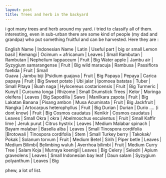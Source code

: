 ```yaml
---
layout: post
title: Trees and herb in the backyard
---
```


i got many trees and herb around my yard. i tried to classify all of them. interesting, even in sub-urban there are some kind of people (my dad and grandpa) who put something fruitful and can be harvested. Here they are :

English Name | Indonesian Name | Latin | Useful part | big or small 
Lemon basil  | Kemangi | Ocimum × africanum | Leaves | Small 
Rambutan | Rambutan | Nephelium lappaceum | Fruit | Big 
Water apple | Jambu air | Syzygium samarangense | Fruit | Big
wild maracuja | Rambusa | Passiflora foetida | Fruit | Small  
Guava | Jambu biji |Psidium guajava | Fruit | Big
Papaya | Pepaya | Carica papaya | Fruit | Big
Sweet potato | Ubi jalar | Ipomoea batatas | Tuber | Small
Pitaya | Buah naga | Hylocereus costaricensis | Fruit | Big
Turmeric | Kunyit | Curcuma longa | Rhizome | Small
Drumstick Trees | Kelor | Moringa oleifera | Leaves | Big
Sapodilla | Sawo | Manilkara zapota | Fruit | Big
Lakatan Banana | Pisang ambon | Musa Acuminata | Fruit | Big
Jackfruit | Nangka | Artocarpus heterophyllus | Fruit | Big
Durian | Durian | Durio .... (i dont know) | Fruit | Big
Cosmos caudatus | Kenikir | Cosmos caudatus | Leaves | Small 
Okra | okra | Abelmoschus esculentus | Fruit | Small
Kaffir lime | Jeruk purut | Citrus hystrix | Leaves | Medium 
Malabar spinach | Bayam malabar |  Basella alba | Leaves | Small
Tinospora cordifolia |Brotowali | Tinospora cordifolia | Stem | Small
Turkey berry | Takokak/ Pokak | Solanum torvum | Fruit | Medium
Betel | Sirih | Piper betle | Leaves | Medium
Bilimbi| Belimbing wuluh | Averrhoa bilimbi | Fruit | Medium
Curry Tree | Salam Koja | Murraya koenigii| Leaves | Big
Celery | Seledri | Apium graveolens | Leaves | Small 
Indonesian bay leaf | Daun salam | Syzygium polyanthum | Leaves | Big

phew, a lot of list.

